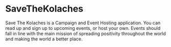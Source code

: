 # SaveTheKolaches
Save The Kolaches is a Campaign and Event Hosting application. You can read up and sign up to upcoming events, or host your own.
Events should fall in line with the main mission of spreading positivity throughout the world and making the world a better place.




